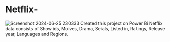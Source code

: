 # Netflix-
![Screenshot 2024-06-25 230333](https://github.com/MTA037/Netflix-/assets/144056952/ecc6d124-fa01-4755-8998-113064655c9c)
Created this project on Power Bi
Netflix data consists of Show ids, Moives, Drama, Seials, Listed in, Ratings, Release year, Languages and Regions.

